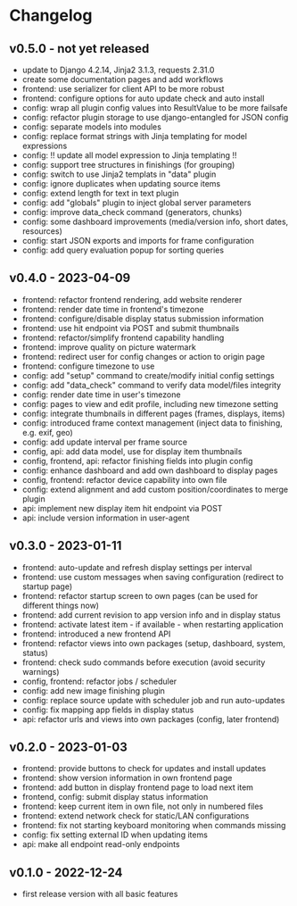 # Changelog

## v0.5.0 - not yet released

* update to Django 4.2.14, Jinja2 3.1.3, requests 2.31.0
* create some documentation pages and add workflows
* frontend: use serializer for client API to be more robust
* frontend: configure options for auto update check and auto install
* config: wrap all plugin config values into ResultValue to be more failsafe
* config: refactor plugin storage to use django-entangled for JSON config
* config: separate models into modules
* config: replace format strings with Jinja templating for model expressions
* config: !! update all model expression to Jinja templating !!
* config: support tree structures in finishings (for grouping)
* config: switch to use Jinja2 templats in "data" plugin
* config: ignore duplicates when updating source items
* config: extend length for text in text plugin
* config: add "globals" plugin to inject global server parameters
* config: improve data_check command (generators, chunks)
* config: some dashboard improvements (media/version info, short dates, resources)
* config: start JSON exports and imports for frame configuration
* config: add query evaluation popup for sorting queries


## v0.4.0 - 2023-04-09

* frontend: refactor frontend rendering, add website renderer
* frontend: render date time in frontend's timezone
* frontend: configure/disable display status submission information
* frontend: use hit endpoint via POST and submit thumbnails
* frontend: refactor/simplify frontend capability handling
* frontend: improve quality on picture watermark
* frontend: redirect user for config changes or action to origin page
* frontend: configure timezone to use
* config: add "setup" command to create/modify initial config settings
* config: add "data_check" command to verify data model/files integrity
* config: render date time in user's timezone
* config: pages to view and edit profile, including new timezone setting
* config: integrate thumbnails in different pages (frames, displays, items)
* config: introduced frame context management (inject data to finishing, e.g. exif, geo)
* config: add update interval per frame source
* config, api: add data model, use for display item thumbnails
* config, frontend, api: refactor finishing fields into plugin config
* config: enhance dashboard and add own dashboard to display pages
* config, frontend: refactor device capability into own file
* config: extend alignment and add custom position/coordinates to merge plugin
* api: implement new display item hit endpoint via POST
* api: include version information in user-agent

## v0.3.0 - 2023-01-11

* frontend: auto-update and refresh display settings per interval
* frontend: use custom messages when saving configuration (redirect to startup page)
* frontend: refactor startup screen to own pages (can be used for different things now)
* frontend: add current revision to app version info and in display status
* frontend: activate latest item - if available - when restarting application
* frontend: introduced a new frontend API
* frontend: refactor views into own packages (setup, dashboard, system, status)
* frontend: check sudo commands before execution (avoid security warnings)
* config, frontend: refactor jobs / scheduler
* config: add new image finishing plugin
* config: replace source update with scheduler job and run auto-updates
* config: fix mapping app fields in display status
* api: refactor urls and views into own packages (config, later frontend)

## v0.2.0 - 2023-01-03

* frontend: provide buttons to check for updates and install updates
* frontend: show version information in own frontend page
* frontend: add button in display frontend page to load next item
* frontend, config: submit display status information
* frontend: keep current item in own file, not only in numbered files
* frontend: extend network check for static/LAN configurations
* frontend: fix not starting keyboard monitoring when commands missing
* config: fix setting external ID when updating items 
* api: make all endpoint read-only endpoints

## v0.1.0 - 2022-12-24

* first release version with all basic features

